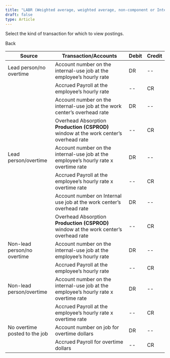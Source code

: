 ```yaml
---
title: "LABR (Weighted average, weighted average, non-component or Internal job for internal use)"
draft: false
type: Article
---
```


Select the kind of transaction for which to view postings. 

Back

| Source                        | Transaction/Accounts                                                                  | Debit | Credit |
|-------------------------------|---------------------------------------------------------------------------------------|-------|--------|
| Lead person/no overtime       | Account number on the internal-use job at the employee’s hourly rate                  | DR    | --     |
|                               | Accrued Payroll at the employee’s hourly rate                                         | --    | CR     |
|                               | Account number on the internal-use job at the work center’s overhead rate             | DR    | --     |
|                               | Overhead Absorption **Production (CSPROD)** window at the work center’s overhead rate | --    | CR     |
| Lead person/overtime          | Account number on the internal-use job at the employee’s hourly rate x overtime rate  | DR    | --     |
|                               | Accrued Payroll at the employee’s hourly rate x overtime rate                         | --    | CR     |
|                               | Account number on Internal use job at the work center’s overhead rate                 | DR    | --     |
|                               | Overhead Absorption **Production (CSPROD)** window at the work center’s overhead rate | --    | CR     |
| Non-lead person/no overtime   | Account number on the internal-use job at the employee’s hourly rate                  | DR    | --     |
|                               | Accrued Payroll at the employee’s hourly rate                                         | --    | CR     |
| Non-lead person/overtime      | Account number on the internal-use job at the employee’s hourly rate x overtime rate  | DR    | --     |
|                               | Accrued Payroll at the employee’s hourly rate x overtime rate                         | --    | CR     |
| No overtime posted to the job | Account number on job for overtime dollars                                            | DR    | --     |
|                               | Accrued Payroll for overtime dollars                                                  | --    | CR     |